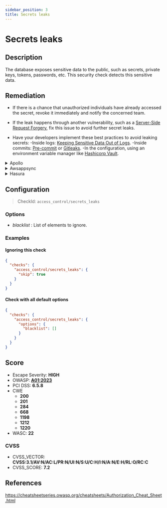 ```yaml
---
sidebar_position: 3
title: Secrets leaks
---
```


# Secrets leaks

## Description

The database exposes sensitive data to the public, such as secrets, private keys, tokens, passwords, etc. This security check detects this sensitive data.

## Remediation

- If there is a chance that unauthorized individuals have already accessed the secret, revoke it immediately and notify the concerned team.

- If the leak happens through another vulnerability, such as a [Server-Side Request Forgery](https://docs.escape.tech/request%20forgery), fix this issue to avoid further secret leaks.

- Have your developers implement these best practices to avoid leaking secrets:
  -Inside logs: [Keeping Sensitive Data Out of Logs](https://medium.com/@joecrobak/seven-best-practices-for-keeping-sensitive-data-out-of-logs-3d7bbd12904).
  -Inside commits: [Pre-commit](https://pre-commit.com/) or [Gitleaks](https://github.com/zricethezav/gitleaks).
  -In the configuration, using an environment variable manager like [Hashicorp Vault](https://www.hashicorp.com/products/vault).

<details>
    <summary>Apollo</summary>

- If there is a chance that unauthorized individuals have already accessed the secret, revoke it immediately and notify the concerned team.

- If the leak happens through another vulnerability, such as a [Server-Side Request Forgery](https://docs.escape.tech/request%20forgery), fix this issue to avoid further secret leaks.

- Have your developers implement these best practices to avoid leaking secrets:
  -Inside logs: [keeping sensitive data out of logs](https://medium.com/@joecrobak/seven-best-practices-for-keeping-sensitive-data-out-of-logs-3d7bbd12904).
  -Inside commits: [Pre-commit](https://pre-commit.com/) or [Gitleaks](https://github.com/zricethezav/gitleaks).
  -In the configuration, using an environment variable manager like [Hashicorp Vault](https://www.hashicorp.com/products/vault).

See [Apollo's Access Control Documentation](https://www.apollographql.com/docs/apollo-server/security/authentication/#in-resolvers).
For large scale applications, you'll want to use a specific package like [GraphQL Shield](https://github.com/maticzav/graphql-shield) for quick and easy Access Control management.

</details>

<details>
    <summary>Awsappsync</summary>

- If there is a chance that unauthorized individuals have already accessed the secret, revoke it immediately and notify the concerned team.

- If the leak happens through another vulnerability, such as a [Server-Side Request Forgery](https://docs.escape.tech/request%20forgery), fix this issue to avoid further secret leaks.

- Have your developers implement these best practices to avoid leaking secrets:
  -Inside logs: [keeping sensitive data out of logs](https://medium.com/@joecrobak/seven-best-practices-for-keeping-sensitive-data-out-of-logs-3d7bbd12904)
  -Inside commits: [Pre-commit](https://pre-commit.com/) or [Gitleaks](https://github.com/zricethezav/gitleaks)
  -In the configuration, using an environment variable manager like [Hashicorp Vault](https://www.hashicorp.com/products/vault)

Appsync provides several other methods for protecting critical information.
-To learn more on implementing fine-grained access control, head over to https://docs.aws.amazon.com/appsync/latest/devguide/security-authz.html#fine-grained-access-control.
-To learn more on filtering critical data directly from responses, see https://docs.aws.amazon.com/appsync/latest/devguide/security-authz.html#aws-appsync-filtering-information.

</details>

<details>
    <summary>Hasura</summary>

- If there is a chance that unauthorized individuals have already accessed the secret, revoke it immediately and notify the concerned team.

- If the leak happens through another vulnerability, such as a [Server-Side Request Forgery](https://docs.escape.tech/request%20forgery), fix this issue to avoid further secret leaks.

- Have your developers implement these best practices to avoid leaking secrets:
  -Inside logs: [keeping sensitive data out of logs](https://medium.com/@joecrobak/seven-best-practices-for-keeping-sensitive-data-out-of-logs-3d7bbd12904)
  -Inside commits: [Pre-commit](https://pre-commit.com/) or [Gitleaks](https://github.com/zricethezav/gitleaks)
  -In the configuration, using an environment variable manager like [Hashicorp Vault](https://www.hashicorp.com/products/vault)

See Hasura's detailed documentation for [authorization management](https://hasura.io/docs/latest/graphql/core/auth/authorization/permission-rules/).

</details>

## Configuration

> CheckId: `access_control/secrets_leaks`

### Options

- _blacklist_ : List of elements to ignore.

### Examples

#### Ignoring this check

```json
{
  "checks": {
    "access_control/secrets_leaks": {
      "skip": true
    }
  }
}
```

#### Check with all default options

```json
{
  "checks": {
    "access_control/secrets_leaks": {
      "options": {
        "blacklist": []
      }
    }
  }
}
```

## Score

- Escape Severity: **<span className="high-severity">HIGH</span>**
- OWASP: **[A01:2023](https://github.com/OWASP/API-Security/blob/master/2023/en/src/0xa1-broken-object-level-authorization.md)**
- PCI DSS: **6.5.8**
- CWE
  - **200**
  - **201**
  - **284**
  - **668**
  - **1198**
  - **1212**
  - **1220**
- WASC: **22**

### CVSS

- CVSS_VECTOR: **CVSS:3.1/AV:N/AC:L/PR:N/UI:N/S:U/C:H/I:N/A:N/E:H/RL:O/RC:C**
- CVSS_SCORE: **7.2**

## References

https://cheatsheetseries.owasp.org/cheatsheets/Authorization_Cheat_Sheet.html
